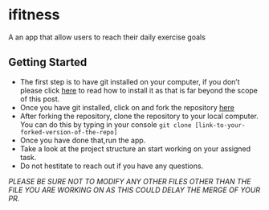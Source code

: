 # ifitness

A an app that allow users to reach their daily exercise goals

## Getting Started
* The first step is to have git installed on your computer, if you don’t please click [here](https://git-scm.com/book/en/v2/Getting-Started-Installing-Git) to read how to install it as that is far beyond the scope of this post.
* Once you have git installed, click on and fork the repository [here](https://github.com/Jonyango/hng-7.0_task3_mobileApp)
* After forking the repository, clone the repository to your local computer. You can do this by typing in your console `git clone [link-to-your-forked-version-of-the-repo]`
* Once you have done that,run the app.
* Take a look at the project structure an start working on your assigned task.
* Do not hestitate to reach out if you have any questions.

*PLEASE BE SURE NOT TO MODIFY ANY OTHER FILES OTHER THAN THE FILE YOU ARE WORKING ON AS THIS COULD DELAY THE MERGE OF YOUR PR.*

